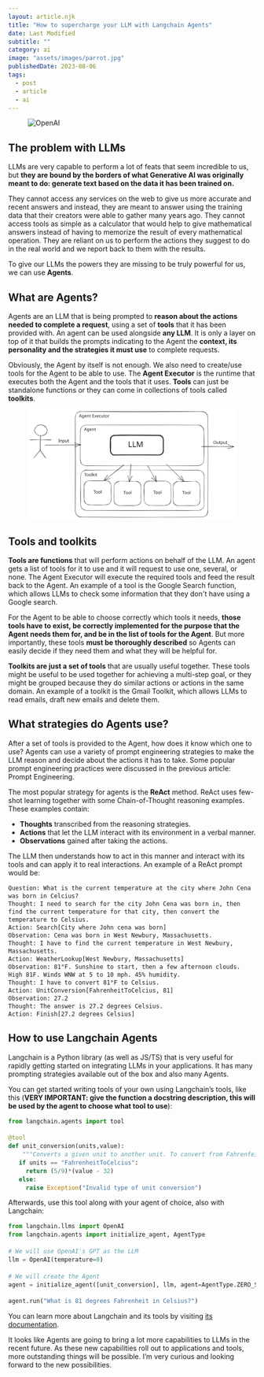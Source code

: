 ```yaml
---
layout: article.njk
title: "How to supercharge your LLM with Langchain Agents"
date: Last Modified
subtitle: ""
category: ai
image: "assets/images/parrot.jpg"
publishedDate: 2023-08-06
tags:
  - post
  - article
  - ai
---
```


<figure>
<img style="aspect-ratio: 897/467" alt="OpenAI" src="{{ image }}" />
</figure>

## The problem with LLMs

LLMs are very capable to perform a lot of feats that seem incredible to us, but **they are bound by the borders of what Generative AI was originally meant to do: generate text based on the data it has been trained on.**

They cannot access any services on the web to give us more accurate and recent answers and instead, they are meant to answer using the training data that their creators were able to gather many years ago. They cannot access tools as simple as a calculator that would help to give mathematical answers instead of having to memorize the result of every mathematical operation. They are reliant on us to perform the actions they suggest to do in the real world and we report back to them with the results.

To give our LLMs the powers they are missing to be truly powerful for us, we can use **Agents**.

## What are Agents?

Agents are an LLM that is being prompted to **reason about the actions needed to complete a request**, using a set of **tools** that it has been provided with. An agent can be used alongside **any LLM**. It is only a layer on top of it that builds the prompts indicating to the Agent the **context, its personality and the strategies it must use** to complete requests.

Obviously, the Agent by itself is not enough. We also need to create/use tools for the Agent to be able to use. The **Agent Executor** is the runtime that executes both the Agent and the tools that it uses. **Tools** can just be standalone functions or they can come in collections of tools called **toolkits**. 

<figure>
<img alt="Agent Executor, Agents and Tools diagram" src="assets/images/LangChainAgents.svg" />
</figure>

## Tools and toolkits

**Tools are functions** that will perform actions on behalf of the LLM. An agent gets a list of tools for it to use and it will request to use one, several, or none. The Agent Executor will execute the required tools and feed the result back to the Agent. An example of a tool is the Google Search function, which allows LLMs to check some information that they don't have using a Google search. 

For the Agent to be able to choose correctly which tools it needs, **those tools have to exist, be correctly implemented for the purpose that the Agent needs them for, and be in the list of tools for the Agent**. But more importantly, these tools **must be thoroughly described** so Agents can easily decide if they need them and what they will be helpful for.

**Toolkits are just a set of tools** that are usually useful together. These tools might be useful to be used together for achieving a multi-step goal, or they might be grouped because they do similar actions or actions in the same domain. An example of a toolkit is the Gmail Toolkit, which allows LLMs to read emails, draft new emails and delete them. 

## What strategies do Agents use?

After a set of tools is provided to the Agent, how does it know which one to use? Agents can use a variety of prompt engineering strategies to make the LLM reason and decide about the actions it has to take. Some popular prompt engineering practices were discussed in the previous article: Prompt Engineering.

The most popular strategy for agents is the **ReAct** method. ReAct uses few-shot learning together with some Chain-of-Thought reasoning examples. These examples contain:

- **Thoughts** transcribed from the reasoning strategies.
- **Actions** that let the LLM interact with its environment in a verbal manner.
- **Observations** gained after taking the actions.

The LLM then understands how to act in this manner and interact with its tools and can apply it to real interactions. An example of a ReAct prompt would be:

```
Question: What is the current temperature at the city where John Cena was born in Celcius?
Thought: I need to search for the city John Cena was born in, then find the current temperature for that city, then convert the temperature to Celsius.
Action: Search[City where John cena was born]
Observation: Cena was born in West Newbury, Massachusetts.
Thought: I have to find the current temperature in West Newbury, Massachusetts.
Action: WeatherLookup[West Newbury, Massachusetts]
Observation: 81°F. Sunshine to start, then a few afternoon clouds. High 81F. Winds WNW at 5 to 10 mph. 45% humidity.
Thought: I have to convert 81°F to Celsius.
Action: UnitConversion[FahrenheitToCelcius, 81]
Observation: 27.2
Thought: The answer is 27.2 degrees Celsius.
Action: Finish[27.2 degrees Celsius]
```

## How to use Langchain Agents

Langchain is a Python library (as well as JS/TS) that is very useful for rapidly getting started on integrating LLMs in your applications. It has many prompting strategies available out of the box and also many Agents.

You can get started writing tools of your own using Langchain’s tools, like this (**VERY IMPORTANT: give the function a docstring description, this will be used by the agent to choose what tool to use**):

```python
from langchain.agents import tool

@tool
def unit_conversion(units,value):
	"""Converts a given unit to another unit. To convert from Fahrenfeit to Celcius, give FahrenheitToCelcius as first parameter, then the value as second parameter"""
   if units == "FahrenheitToCelcius":
     return (5/9)*(value - 32)
   else:
     raise Exception("Invalid type of unit conversion")
```

Afterwards, use this tool along with your agent of choice, also with Langchain:

```python
from langchain.llms import OpenAI
from langchain.agents import initialize_agent, AgentType

# We will use OpenAI's GPT as the LLM
llm = OpenAI(temperature=0)

# We will create the Agent
agent = initialize_agent([unit_conversion], llm, agent=AgentType.ZERO_SHOT_REACT_DESCRIPTION, verbose=True)

agent.run("What is 81 degrees Fahrenheit in Celsius?")
```

You can learn more about Langchain and its tools by visiting [its documentation](https://python.langchain.com/docs/get_started).

It looks like Agents are going to bring a lot more capabilities to LLMs in the recent future. As these new capabilities roll out to applications and tools, more outstanding things will be possible. I’m very curious and looking forward to the new possibilities.

